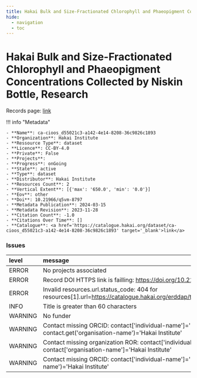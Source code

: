 ```yaml
---
title: Hakai Bulk and Size-Fractionated Chlorophyll and Phaeopigment Concentrations Collected by Niskin Bottle, Research
hide:
  - navigation
  - toc
---
```


# Hakai Bulk and Size-Fractionated Chlorophyll and Phaeopigment Concentrations Collected by Niskin Bottle, Research

Records page: <a href='https://catalogue.hakai.org/dataset/ca-cioos_d55021c3-a142-4e14-8208-36c9826c1893' target='_blank'>link</a>

<div id='map'></div>

!!! info "Metadata"
    
    - **Name**: ca-cioos_d55021c3-a142-4e14-8208-36c9826c1893 
    - **Organization**: Hakai Institute 
    - **Ressource Type**: dataset 
    - **Licence**: CC-BY-4.0 
    - **Private**: False 
    - **Projects**:  
    - **Progress**: onGoing 
    - **State**: active 
    - **Type**: dataset 
    - **Distributor**: Hakai Institute 
    - **Resources Count**: 2 
    - **Vertical Extent**: [{'max': '650.0', 'min': '0.0'}] 
    - **Eov**: other 
    - **Doi**: 10.21966/q5vm-8797 
    - **Metadata Publication**: 2024-03-15 
    - **Metadata Revision**: 2023-11-28 
    - **Citation Count**: -1.0 
    - **Citations Over Time**: [] 
    - **Catalogue**: <a href='https://catalogue.hakai.org/dataset/ca-cioos_d55021c3-a142-4e14-8208-36c9826c1893' target='_blank'>link</a> 

### Issues

| level   | message                                                                                                                                     |
|:--------|:--------------------------------------------------------------------------------------------------------------------------------------------|
| ERROR   | No projects associated                                                                                                                      |
| ERROR   | Record DOI HTTPS link is failling: https://doi.org/10.21966/q5vm-8797 status_code=404                                                       |
| ERROR   | Invalid resources.url.status_code: 404 for resources[1].url=https://catalogue.hakai.org/erddap/tabledap/HakaiChlorophyllSampleResearch.html |
| INFO    | Title is greater than 60 characters                                                                                                         |
| WARNING | No funder                                                                                                                                   |
| WARNING | Contact missing ORCID: contact['individual-name']='Del Bel Belluz, Justin' contact.get('organisation-name')='Hakai Institute'               |
| WARNING | Contact missing organization ROR:  contact['individual-name']='Del Bel Belluz, Justin' contact['organisation-name']='Hakai Institute'       |
| WARNING | Contact missing ORCID: contact['individual-name']='Fedje, Bryn' contact.get('organisation-name')='Hakai Institute'                          |

<script>
   document.addEventListener("DOMContentLoaded", function() {
    var map = L.map('map').setView([51.505, -125.09], 5);
    L.tileLayer('https://tile.openstreetmap.org/{z}/{x}/{y}.png', {
        maxZoom: 19,
        attribution: '&copy; <a href="http://www.openstreetmap.org/copyright">OpenStreetMap</a>'
    }).addTo(map);
    var geojsonFeature = {
        "type": "Feature",
        "properties": {
            "name" : "Hakai Bulk and Size-Fractionated Chlorophyll and Phaeopigment Concentrations Collected by Niskin Bottle, Research"
        },
        "geometry": {'type': 'Polygon', 'coordinates': [[[-128.5, 52.27], [-127.4, 52.21], [-127.2, 51.66], [-125.6, 51.13], [-124.8, 50.96], [-124.1, 50.43], [-124.7, 49.98], [-124.9, 49.8], [-126.7, 50.45], [-128.1, 51.37], [-128.4, 51.69], [-128.5, 52.27]]]}
    }
    L.geoJSON(geojsonFeature).addTo(map);
   })
</script>